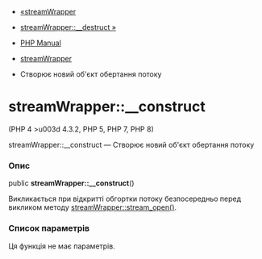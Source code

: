 - [«streamWrapper](class.streamwrapper.md)
- [streamWrapper::\_\_destruct »](streamwrapper.destruct.md)

- [PHP Manual](index.md)
- [streamWrapper](class.streamwrapper.md)
- Створює новий об'єкт обертання потоку

# streamWrapper::\_\_construct

(PHP 4 \>u003d 4.3.2, PHP 5, PHP 7, PHP 8)

streamWrapper::\_\_construct — Створює новий об'єкт обертання потоку

### Опис

public **streamWrapper::\_\_construct**()

Викликається при відкритті обгортки потоку безпосередньо перед викликом
методу [streamWrapper::stream_open()](streamwrapper.stream-open.md).

### Список параметрів

Ця функція не має параметрів.

